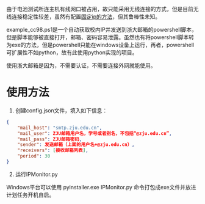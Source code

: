 由于电池测试所连主机有线网口被占用，故只能采用无线连接的方式，但是目前无线连接稳定性较差，虽然有配置[固定ip的方法](https://blog.csdn.net/weixin_42442847/article/details/91420359)，但其鲁棒性未知。

example_cc98.ps1是一个自动获取校内IP并发送到浙大邮箱的powershell脚本，但是脚本能够被直接打开，邮箱、密码容易泄露。虽然也有将powershell脚本转为exe的方法，但是powershell只能在windows设备上运行，再者，powershell可扩展性不如python，故有此使用python实现的项目。

使用浙大邮箱是因为，不需要认证，不需要连接外网就能使用。

# 使用方法
1. 创建config.json文件，填入如下信息：

```json
{
    "mail_host": "smtp.zju.edu.cn",
    "mail_user": ZJU邮箱用户名，学号或者别名，不包括“@zju.edu.cn”,
    "mail_pass": ZJU邮箱密码,
    "sender": 发送邮箱（上面的用户名+@zju.edu.cn）,
    "receivers": [接收邮箱列表],
    "period": 30
}
```

2. 运行IPMonitor\.py

Windows平台可以使用 pyinstaller.exe IPMonitor\.py 命令打包成exe文件并放进计划任务开机自启。
